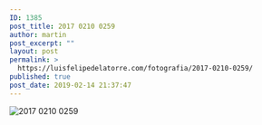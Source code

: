 ```yaml
---
ID: 1385
post_title: 2017 0210 0259
author: martin
post_excerpt: ""
layout: post
permalink: >
  https://luisfelipedelatorre.com/fotografia/2017-0210-0259/
published: true
post_date: 2019-02-14 21:37:47
---
```

<p><img src="https://luisfelipedelatorre.com/wp-content/uploads/2019/02/2017-0210-0259-1024x678.jpg" alt="2017 0210 0259"/></p>
